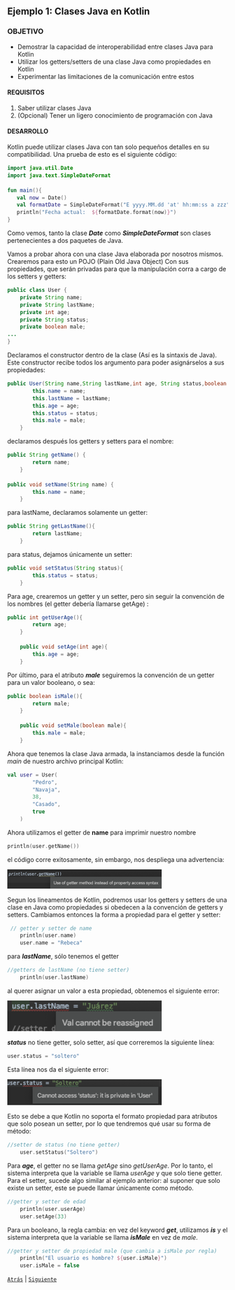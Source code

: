 ## Ejemplo 1: Clases Java en Kotlin

### OBJETIVO

- Demostrar la capacidad de interoperabilidad entre clases Java para Kotlin
- Utilizar los getters/setters de una clase Java como propiedades en Kotlin
- Experimentar las limitaciones de la comunicación entre estos

#### REQUISITOS

1. Saber utilizar clases Java
2. (Opcional) Tener un ligero conocimiento de programación con Java

#### DESARROLLO

Kotlin puede utilizar clases Java con tan solo pequeños detalles en su compatibilidad.
Una prueba de esto es el siguiente código:

```kotlin
import java.util.Date
import java.text.SimpleDateFormat

fun main(){
   val now = Date()
   val formatDate = SimpleDateFormat("E yyyy.MM.dd 'at' hh:mm:ss a zzz")
   println("Fecha actual:  ${formatDate.format(now)}")
}

```
Como vemos, tanto la clase ***Date*** como ***SimpleDateFormat*** son clases pertenecientes a dos paquetes de Java.


Vamos a probar ahora con una clase Java elaborada por nosotros mismos. Crearemos para esto un POJO (Plain Old Java Object) Con sus propiedades, que serán privadas para que la manipulación corra a cargo de los setters y getters:

```java
public class User {
    private String name;
    private String lastName;
    private int age;
    private String status;
    private boolean male;
...
}
```

Declaramos el constructor dentro de la clase (Así es la sintaxis de Java). Este constructor recibe todos los argumento para poder asignárselos a sus propiedades:

```java
public User(String name,String lastName,int age, String status,boolean male) {
        this.name = name;
        this.lastName = lastName;
        this.age = age;
        this.status = status;
        this.male = male;
    }
```

declaramos después los getters y setters para el nombre:

```java
public String getName() {
        return name;
    }

public void setName(String name) {
        this.name = name;
    }
```

para lastName, declaramos solamente un getter:

```java
public String getLastName(){
        return lastName;
    }
```
para status, dejamos únicamente un setter:

```java
public void setStatus(String status){
        this.status = status;
    }   
```

Para age, crearemos un getter y un setter, pero sin seguir la convención de los nombres (el getter debería llamarse getAge) :

```java
public int getUserAge(){
        return age;
    }

    public void setAge(int age){
        this.age = age;
    }
```

Por último, para el atributo ***male*** seguiremos la convención de un getter para un valor booleano, o sea:

```java
public boolean isMale(){
        return male;
    }

    public void setMale(boolean male){
        this.male = male;
    }
```

Ahora que tenemos la clase Java armada, la instanciamos desde la función *main* de nuestro archivo principal Kotlin:

```kotlin
val user = User(
        "Pedro",
        "Navaja",
        38,
        "Casado",
        true
    )
```

Ahora utilizamos el getter de **name** para imprimir nuestro nombre

```kotlin
println(user.getName())
```

el código corre exitosamente, sin embargo, nos despliega una advertencia:

<img src="images/0.png" width="70%">

Segun los lineamentos de Kotlin, podremos usar los getters y setters de una clase en Java como propiedades si obedecen a la convención de getters y setters. Cambiamos entonces la forma a propiedad para el getter y setter:

```kotlin
 // getter y setter de name
    println(user.name)
    user.name = "Rebeca"
```

para ***lastName***, sólo tenemos el getter

```kotlin
//getters de lastName (no tiene setter)
    println(user.lastName)
```
al querer asignar un valor a esta propiedad, obtenemos el siguiente error:

<img src="images/1.png" width="70%">

***status*** no tiene getter, solo setter, así que correremos la siguiente línea:

```kotlin
user.status = "soltero"
```

Esta línea nos da el siguiente error:

<img src="images/2.png" width="70%">

Esto se debe a que Kotlin no soporta el formato propiedad para atributos que solo posean un setter, por lo que tendremos qué usar su forma de método:

```kotlin
//setter de status (no tiene getter)
    user.setStatus("Soltero")
```

Para ***age***, el getter no se llama *getAge* sino *getUserAge*. Por lo tanto, el sistema interpreta que la variable se llama *userAge* y que solo tiene getter. Para el setter, sucede algo similar al ejemplo anterior: al suponer que solo existe un setter, este se puede llamar únicamente como método.

```kotlin
//getter y setter de edad
    println(user.userAge)
    user.setAge(33)
```

Para un booleano, la regla cambia: en vez del keyword ***get***, utilizamos ***is*** y el sistema interpreta que la variable se llama ***isMale*** en vez de *male*.

```kotlin
//getter y setter de propiedad male (que cambia a isMale por regla)
    println("El usuario es hombre? ${user.isMale}")
    user.isMale = false
```

[`Atrás`](../README.md) | [`Siguiente`](../Reto-01)



